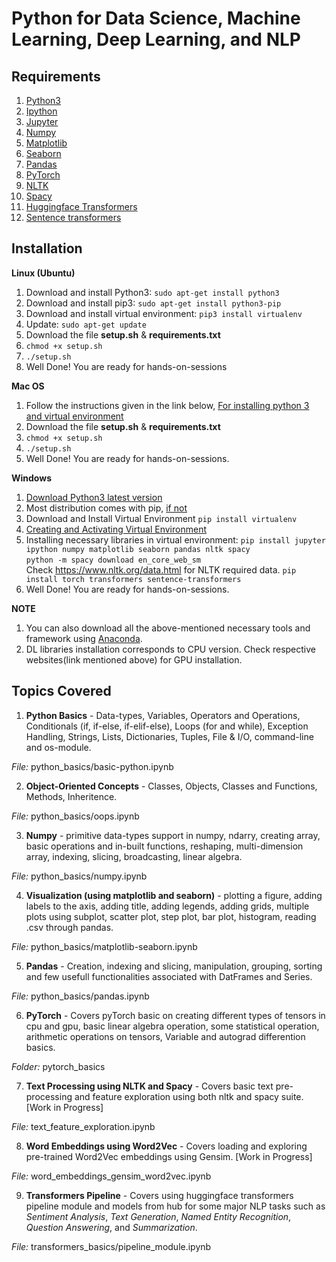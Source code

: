 # Python for Data Science,  Machine Learning, Deep Learning, and NLP
## Requirements
1. [Python3](https://www.python.org/)
2. [Ipython](https://ipython.org/index.html)
3. [Jupyter](https://jupyter.readthedocs.io/en/latest/install.html)
4. [Numpy](https://pypi.org/project/numpy/)
5. [Matplotlib](https://pypi.org/project/matplotlib/)
6. [Seaborn](https://seaborn.pydata.org/)
7. [Pandas](https://pypi.org/project/pandas/)
9. [PyTorch](https://pytorch.org/)
10. [NLTK](https://www.nltk.org/)
11. [Spacy](https://spacy.io/)
12. [Huggingface Transformers](https://huggingface.co/docs/transformers/index)
13. [Sentence transformers](https://www.sbert.net/)
## Installation

**Linux (Ubuntu)**
1. Download and install Python3: `sudo apt-get install python3`
2. Download and install pip3: `sudo apt-get install python3-pip`
3. Download and install virtual environment: `pip3 install virtualenv`
4. Update: `sudo apt-get update`
5. Download the file **setup.sh** & **requirements.txt**
6. `chmod +x setup.sh`
7. `./setup.sh`
9. Well Done! You are ready for hands-on-sessions

**Mac OS**
1. Follow the instructions given in the link below, [For installing python 3 and virtual environment](https://www.digitalocean.com/community/tutorials/how-to-install-python-3-and-set-up-a-local-programming-environment-on-macos)
2. Download the file **setup.sh** & **requirements.txt**
3. `chmod +x setup.sh`
4. `./setup.sh`
6. Well Done! You are ready for hands-on-sessions.

**Windows**
1. [Download Python3 latest version](https://www.python.org/downloads/windows/)
2. Most distribution comes with pip, [if not](https://www.liquidweb.com/kb/install-pip-windows/)
3. Download and Install Virtual Environment `pip install virtualenv`
4. [Creating and Activating Virtual Environment](https://programwithus.com/learn-to-code/Pip-and-virtualenv-on-Windows/)
5. Installing necessary libraries in virtual environment: `pip install jupyter ipython numpy matplotlib seaborn pandas nltk spacy ` <br>
`python -m spacy download en_core_web_sm` <br>
Check https://www.nltk.org/data.html for NLTK required data.
`pip install torch transformers sentence-transformers`
6. Well Done! You are ready for hands-on-sessions.

**NOTE** 
1. You can also download all the above-mentioned necessary tools and framework using [Anaconda](https://www.anaconda.com/distribution/).
2. DL libraries installation corresponds to CPU version. Check respective websites(link mentioned above) for GPU installation.

## Topics Covered
1. **Python Basics** - Data-types, Variables, Operators and Operations, Conditionals (if, if-else, if-elif-else), Loops (for and while), Exception Handling, Strings, Lists, Dictionaries, Tuples, File & I/O, command-line and os-module. <br>

*File:*  python_basics/basic-python.ipynb

2. **Object-Oriented Concepts** - Classes, Objects, Classes and Functions, Methods, Inheritence.

*File:*  python_basics/oops.ipynb

3. **Numpy** - primitive data-types support in numpy, ndarry, creating array, basic operations and in-built functions, reshaping, multi-dimension array, indexing, slicing, broadcasting, linear algebra.

*File:*  python_basics/numpy.ipynb

4. **Visualization (using matplotlib and seaborn)** - plotting a figure, adding labels to the axis, adding title, adding legends, adding grids, multiple plots using subplot, scatter plot, step plot, bar plot, histogram, reading .csv through pandas.

*File:*  python_basics/matplotlib-seaborn.ipynb

5. **Pandas** - Creation, indexing and slicing, manipulation, grouping, sorting and few usefull functionalities associated with DatFrames and Series.

*File:*  python_basics/pandas.ipynb

6. **PyTorch** - Covers pyTorch basic on creating different types of tensors in cpu and gpu, basic linear algebra operation, some statistical operation, arithmetic operations on tensors, Variable and autograd differention basics.

*Folder:* pytorch_basics

7. **Text Processing using NLTK and Spacy** - Covers basic text pre-processing and feature exploration using both nltk and spacy suite. [Work in Progress]

*File:*  text_feature_exploration.ipynb

8. **Word Embeddings using Word2Vec** - Covers loading and exploring pre-trained Word2Vec embeddings using Gensim. [Work in Progress]

*File:*  word_embeddings_gensim_word2vec.ipynb

9. **Transformers Pipeline** - Covers using huggingface transformers pipeline module and models from hub for some major NLP tasks such as *Sentiment Analysis*, *Text Generation*, *Named Entity Recognition*, *Question Answering*, and *Summarization*.

*File:*  transformers_basics/pipeline_module.ipynb